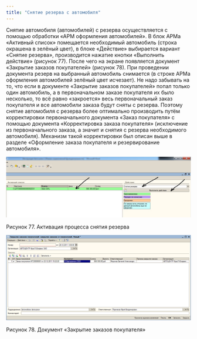 ```yaml
---
title: "Снятие резерва с автомобиля"
---
```


Снятие автомобиля (автомобилей) с резерва осуществляется с помощью обработки «АРМ оформления автомобилей». В блок АРМа «Активный список» помещается необходимый автомобиль (строка окрашена в зелёный цвет), в блоке «Действие» выбирается вариант «Снятие резерва», производится нажатие кнопки «Выполнить действие» (рисунок 77). После чего на экране появляется документ «Закрытие заказов покупателей» (рисунок 78). При проведении документа резерв на выбранный автомобиль снимается (в строке АРМа оформления автомобилей зелёный цвет исчезает). Не надо забывать на то, что если в документе «Закрытие заказов покупателей» попал только один автомобиль, а в первоначальном заказе покупателя их было несколько, то всё равно «закроется» весь первоначальный заказ покупателя и все автомобили заказа будут сняты с резерва. Поэтому снятие автомобиля с резерва более оптимально производить путём корректировки первоначального документа «Заказ покупателя» с помощью документа «Корректировка заказа покупателя» (исключение из первоначального заказа, а значит и снятия с резерва необходимого автомобиля). Механизм такой корректировки был описан выше в разделе «Оформление заказа покупателя и резервирование автомобиля».

![](KBO/_attach/lu20443snoa_tmp_da0bc352f951f87.jpg)

Рисунок 77. Активация процесса снятия резерва

![](KBO/_attach/lu20443snoa_tmp_772d9f44c1979842.png)

Рисунок 78. Документ «Закрытие заказов покупателя»